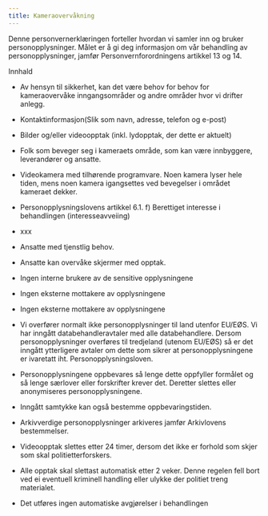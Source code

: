 ```yaml
---
title: Kameraovervåkning
---
```



  

Denne personvernerklæringen forteller hvordan vi samler inn og bruker personopplysninger. Målet er å gi deg informasjon om vår behandling av personopplysninger, jamfør Personvernforordningens artikkel 13 og 14.

  

Innhald

*   Av hensyn til sikkerhet, kan det være behov for behov for kameraovervåke inngangsområder og andre områder hvor vi drifter anlegg.  
    
*   Kontaktinformasjon(Slik som navn, adresse, telefon og e-post)  
    
*   Bilder og/eller videoopptak (inkl. lydopptak, der dette er aktuelt)  
    
*   Folk som beveger seg i kameraets område, som kan være innbyggere, leverandører og ansatte.  
    
*   Videokamera med tilhørende programvare. Noen kamera lyser hele tiden, mens noen kamera igangsettes ved bevegelser i området kameraet dekker.  
    
*   Personopplysningslovens artikkel 6.1. f) Berettiget interesse i behandlingen (interesseavveiing)  
    
*   xxx  
    
*   Ansatte med tjenstlig behov.  
    
*   Ansatte kan overvåke skjermer med opptak.  
    
*   Ingen interne brukere av de sensitive opplysningene  
    
*   Ingen eksterne mottakere av opplysningene  
    
*   Ingen eksterne mottakere av opplysningene  
    
*   Vi overfører normalt ikke personopplysninger til land utenfor EU/EØS. Vi har inngått databehandleravtaler med alle databehandlere. Dersom personopplysninger overføres til tredjeland (utenom EU/EØS) så er det inngått ytterligere avtaler om dette som sikrer at personopplysningene er ivaretatt iht. Personopplysningsloven.  
    
*   Personopplysningene oppbevares så lenge dette oppfyller formålet og så lenge særlover eller forskrifter krever det. Deretter slettes eller anonymiseres personopplysningene.  
    
*   Inngått samtykke kan også bestemme oppbevaringstiden.  
    
*   Arkivverdige personopplysninger arkiveres jamfør Arkivlovens bestemmelser.  
    
*   Videoopptak slettes etter 24 timer, dersom det ikke er forhold som skjer som skal politietterforskers.  
    
*   Alle opptak skal slettast automatisk etter 2 veker. Denne regelen fell bort ved ei eventuell kriminell handling eller ulykke der politiet treng materialet.  
    
*   Det utføres ingen automatiske avgjørelser i behandlingen